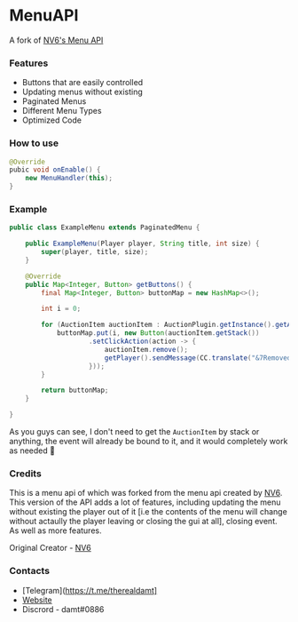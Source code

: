 # MenuAPI
A fork of [NV6's Menu API](https://github.com/NoSequel/MenuAPI)

### Features

* Buttons that are easily controlled
* Updating menus without existing
* Paginated Menus
* Different Menu Types
* Optimized Code

### How to use

```java
@Override
pubic void onEnable() {
    new MenuHandler(this);
}
```
### Example

```java
public class ExampleMenu extends PaginatedMenu {

    public ExampleMenu(Player player, String title, int size) {
        super(player, title, size);
    }

    @Override
    public Map<Integer, Button> getButtons() {
        final Map<Integer, Button> buttonMap = new HashMap<>();

        int i = 0;

        for (AuctionItem auctionItem : AuctionPlugin.getInstance().getAuctionHandler().getAuctionItems()) {
            buttonMap.put(i, new Button(auctionItem.getStack())
                    .setClickAction(action -> {
                        auctionItem.remove();
                        getPlayer().sendMessage(CC.translate("&7Removed a crazy auction item!"));
                    }));
        }

        return buttonMap;
    }

}
```

As you guys can see, I don't need to get the ``AuctionItem`` by stack or anything, the event will already be bound to it, and it would completely work as needed 🙂

### Credits

This is a menu api of which was forked from the menu api created by [NV6](https://github.com/NoSequel). This version of the API adds a lot of features, including updating the menu without existing the player out of it [i.e the contents of the menu will change without actaully the player leaving or closing the gui at all], closing event. As well as more features.

Original Creator - [NV6](https://github.com/NoSequel)

### Contacts

* [Telegram](https://t.me/therealdamt]
* [Website](https://damt.xyz)
* Discrord - damt#0886

